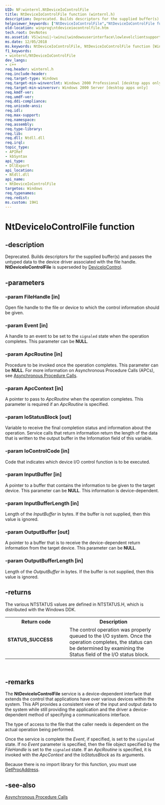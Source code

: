 ```yaml
---
UID: NF:winternl.NtDeviceIoControlFile
title: NtDeviceIoControlFile function (winternl.h)
description: Deprecated. Builds descriptors for the supplied buffer(s) and passes the untyped data to the device driver associated with the file handle. NtDeviceIoControlFile is superseded by DeviceIoControl.
helpviewer_keywords: ["NtDeviceIoControlFile","NtDeviceIoControlFile function [Windows API]","winprog.ntdeviceiocontrolfile","winternl/NtDeviceIoControlFile","winui.ntdeviceiocontrolfile"]
old-location: winprog\ntdeviceiocontrolfile.htm
tech.root: DevNotes
ms.assetid: VS|winui|~\winui\windowsuserinterface\lowlevelclientsupport\misc\ntdeviceiocontrolfile.htm
ms.date: 12/05/2018
ms.keywords: NtDeviceIoControlFile, NtDeviceIoControlFile function [Windows API], winprog.ntdeviceiocontrolfile, winternl/NtDeviceIoControlFile, winui.ntdeviceiocontrolfile
f1_keywords:
- winternl/NtDeviceIoControlFile
dev_langs:
- c++
req.header: winternl.h
req.include-header: 
req.target-type: Windows
req.target-min-winverclnt: Windows 2000 Professional [desktop apps only]
req.target-min-winversvr: Windows 2000 Server [desktop apps only]
req.kmdf-ver: 
req.umdf-ver: 
req.ddi-compliance: 
req.unicode-ansi: 
req.idl: 
req.max-support: 
req.namespace: 
req.assembly: 
req.type-library: 
req.lib: 
req.dll: Ntdll.dll
req.irql: 
topic_type:
- APIRef
- kbSyntax
api_type:
- DllExport
api_location:
- Ntdll.dll
api_name:
- NtDeviceIoControlFile
targetos: Windows
req.typenames: 
req.redist: 
ms.custom: 19H1
---
```


# NtDeviceIoControlFile function


## -description


Deprecated. Builds descriptors for the supplied buffer(s) and
    passes the untyped data to the device driver associated with the file
    handle.  <b>NtDeviceIoControlFile</b> is superseded by <a href="https://docs.microsoft.com/windows/desktop/api/ioapiset/nf-ioapiset-deviceiocontrol">DeviceIoControl</a>.


## -parameters




### -param FileHandle [in]

Open file handle to the file or device to which the control information should be given.


### -param Event [in]

A handle to an event to be set to the <code>signaled</code> state when the operation completes. This parameter can be <b>NULL</b>.


### -param ApcRoutine [in]

Procedure to be invoked once the operation completes. This parameter can be <b>NULL</b>. For more information on Asynchronous Procedure Calls (APCs), see <a href="https://docs.microsoft.com/windows/desktop/Sync/asynchronous-procedure-calls">Asynchronous Procedure Calls</a>. 


### -param ApcContext [in]

A pointer to pass to <i>ApcRoutine</i> when the operation completes. This parameter is required if an <i>ApcRoutine</i> is specified.


### -param IoStatusBlock [out]

Variable to receive the final completion status and information about the operation. Service calls that return information return the length of the data that is written to the output buffer in the Information field of this variable. 


### -param IoControlCode [in]

Code that indicates which device I/O control function is to be executed.


### -param InputBuffer [in]

A pointer to a buffer that contains the information to be given to the target device. This parameter can be <b>NULL</b>. This information is device-dependent.


### -param InputBufferLength [in]

Length of the <i>InputBuffer</i> in bytes. If the buffer is not supplied, then this value is ignored.


### -param OutputBuffer [out]

A pointer to a buffer that is to receive the device-dependent return information from the target device. This parameter can be <b>NULL</b>.


### -param OutputBufferLength [in]

Length of the <i>OutputBuffer</i> in bytes. If the buffer is not supplied, then this value is ignored.


## -returns



The various NTSTATUS values are defined in NTSTATUS.H, which is distributed with the Windows DDK.

<table>
<tr>
<th>Return code</th>
<th>Description</th>
</tr>
<tr>
<td width="40%">
<dl>
<dt><b>STATUS_SUCCESS</b></dt>
</dl>
</td>
<td width="60%">
The control operation was properly queued to the I/O system. Once the operation completes, the status can be determined by examining the Status field of the I/O status block. 

</td>
</tr>
</table>
 




## -remarks



The <b>NtDeviceIoControlFile</b> service is a device-dependent interface that extends the control that applications have over various devices within the system. This API provides a consistent view of the input and output data to the system while still providing the application and the driver a device-dependent method of specifying a communications interface.
		

The type of access to the file that the caller needs is dependent on the actual operation being performed.

Once the service is complete the <i>Event</i>, if specified, is set to the <code>signaled</code> state. If no <i>Event</i> parameter is specified, then the file object specified by the <i>FileHandle</i> is set to the <code>signaled</code> state. If an <i>ApcRoutine</i> is specified, it is invoked with the <i>ApcContext</i> and the <i>IoStatusBlock</i> as its arguments.

Because there is no import library for this function, you must use <a href="https://docs.microsoft.com/windows/desktop/api/libloaderapi/nf-libloaderapi-getprocaddress">GetProcAddress</a>.





## -see-also




<a href="https://docs.microsoft.com/windows/desktop/Sync/asynchronous-procedure-calls">Asynchronous Procedure Calls</a>
 

 

